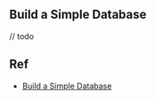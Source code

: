 
## Build a Simple Database

// todo

## Ref

- [Build a Simple Database](https://cstack.github.io/db_tutorial/)
